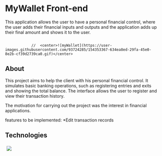 # MyWallet Front-end

This application allows the user to have a personal financial control, where the user adds their financial inputs and outputs and the application adds up their final amount and shows it to the user.
<center>
  <img src https://user-images.githubusercontent.com/93724285/154353367-634ea8ed-29fa-45e0-8e2b-cf39d2739ca0.gif>
</center>

                //  <center>![myWallet](https://user-images.githubusercontent.com/93724285/154353367-634ea8ed-29fa-45e0-8e2b-cf39d2739ca0.gif)</center>


## About

This project aims to help the client with his personal financial control. It simulates basic banking operations, such as registering entries and exits and showing the total balance. The interface allows the user to register and view their transaction history.

The motivation for carrying out the project was the interest in financial applications.

features to be implemented:
*Edit transaction records

## Technologies
<p>
  <img style='margin: 5px;' src=https://img.shields.io/badge/React-20232A?style=for-the-badge&logo=react&logoColor=61DAFB>
</p>
